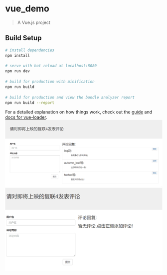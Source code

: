 # vue_demo

> A Vue.js project

## Build Setup

``` bash
# install dependencies
npm install

# serve with hot reload at localhost:8080
npm run dev

# build for production with minification
npm run build

# build for production and view the bundle analyzer report
npm run build --report
```

For a detailed explanation on how things work, check out the [guide](http://vuejs-templates.github.io/webpack/) and [docs for vue-loader](http://vuejs.github.io/vue-loader).
![效果图](https://github.com/229394/VueDemo/blob/master/1.png)
![效果图](https://github.com/229394/VueDemo/blob/master/2.png)
